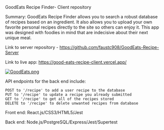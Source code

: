GoodEats Recipe Finder- Client repository

Summary: GoodEats Recipe Finder allows you to search a robust database of recipes based on an ingredient. It also allows you to upload your own favorite personal recipes directly to the site so others can enjoy it. This app was designed with foodies in mind that are indecisive about their next unique meal.

Link to server repository - https://github.com/faustc908/GoodEats-Recipe-Server

Link to live app:  https://good-eats-recipe-client.vercel.app/

[![GoodEats.png](https://i.postimg.cc/xd0mLvQJ/GoodEats.png)](https://postimg.cc/mP5hsFtB)

API endpoints for the back end include:

    POST to '/recipe' to add a user recipe to the database
    PUT to '/recipe' to update a recipe you already submitted
    GET to '/recipe' to get all of the recipes stored
    DELETE to '/recipe' to delete unwanted recipes from database

Front end:
React.js/CSS3/HTML5/Jest

Back end:
Node.js/PostgreSQL/Express/Jest/Supertest
